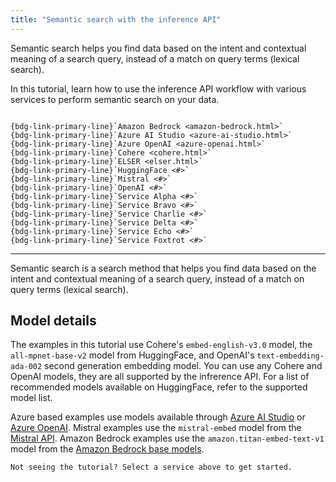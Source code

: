 ```yaml
---
title: "Semantic search with the inference API"
---
```


Semantic search helps you find data based on the intent and contextual meaning of a search query, instead of a match on query terms (lexical search).

In this tutorial, learn how to use the inference API workflow with various services to perform semantic search on your data.

```{admonition} Select your service

{bdg-link-primary-line}`Amazon Bedrock <amazon-bedrock.html>`
{bdg-link-primary-line}`Azure AI Studio <azure-ai-studio.html>`
{bdg-link-primary-line}`Azure OpenAI <azure-openai.html>`
{bdg-link-primary-line}`Cohere <cohere.html>`
{bdg-link-primary-line}`ELSER <elser.html>`
{bdg-link-primary-line}`HuggingFace <#>`
{bdg-link-primary-line}`Mistral <#>`
{bdg-link-primary-line}`OpenAI <#>`
{bdg-link-primary-line}`Service Alpha <#>`
{bdg-link-primary-line}`Service Bravo <#>`
{bdg-link-primary-line}`Service Charlie <#>`
{bdg-link-primary-line}`Service Delta <#>`
{bdg-link-primary-line}`Service Echo <#>`
{bdg-link-primary-line}`Service Foxtrot <#>`
```

----

Semantic search is a search method that helps you find data based on the intent and contextual meaning of a search query, instead of a match on query terms (lexical search).

## Model details

The examples in this tutorial use Cohere's `embed-english-v3.0` model, the `all-mpnet-base-v2` model from HuggingFace, and OpenAI's `text-embedding-ada-002` second generation embedding model.
You can use any Cohere and OpenAI models, they are all supported by the infrerence API.
For a list of recommended models available on HuggingFace, refer to the supported model list.

Azure based examples use models available through [Azure AI Studio](https://ai.azure.com/explore/models?selectedTask=embeddings)
or [Azure OpenAI](https://learn.microsoft.com/en-us/azure/ai-services/openai/concepts/models).
Mistral examples use the `mistral-embed` model from the [Mistral API](https://docs.mistral.ai/getting-started/models/).
Amazon Bedrock examples use the `amazon.titan-embed-text-v1` model from the [Amazon Bedrock base models](https://docs.aws.amazon.com/bedrock/latest/userguide/model-ids.html).

```{tip}
Not seeing the tutorial? Select a service above to get started.
```
